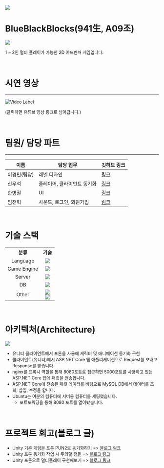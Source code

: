 <img src="https://github.com/kminsmin/BlueBlackBlocks/assets/70641418/5d98ee35-b514-472d-bcd7-bb2e1fe98c33">

# BlueBlackBlocks(941生, A09조)

<img src="https://github.com/kminsmin/BlueBlackBlocks/assets/70641418/7cd85133-dad5-4989-8ccf-07be054dd778">

1 ~ 2인 멀티 플레이가 가능한 2D 어드벤쳐 게임입니다.

<br/>

# 시연 영상
---

[![Video Label](http://img.youtube.com/vi/SF5HudJucuU/0.jpg)](https://youtu.be/SF5HudJucuU)

(클릭하면 유튜브 영상 링크로 넘어갑니다.)

<br/>

# 팀원/ 담당 파트
---

|이름|담당 업무|깃허브 링크|
|------|---|---|
|이경민(팀장)|레벨 디자인|[링크](https://github.com/kminsmin)|
|신우석|플레이어, 클라이언트 동기화|[링크](https://github.com/seoksii)|
|한병권|UI|[링크](https://github.com/hbg9212)|
|임전혁|사운드, 로그인, 회원가입|[링크](https://github.com/yarogono)|


<br/>


# 기술 스택

<table>
	<tr>
		<th>분류</th>
		<th>기술</th>
	</tr>
	<tr align="center">
		<td>Language</td>
		<td><img src="https://img.shields.io/badge/CSharp-purple?style=for-the-badge&logo=csharp&logoColor="></td>
	</tr>
	<tr align="center">
		<td>Game Engine</td>
		<td><img src="https://img.shields.io/badge/Unity-black?style=for-the-badge&logo=unity&logoColor=white"></td>
	</tr>
	<tr align="center">
		<td>Server</td>
		<td><img src="https://img.shields.io/badge/ASP.NET Core-blue?style=for-the-badge&logo=.net&logoColor=white"></td>
	</tr>
	<tr align="center">
		<td>DB</td>
		<td><img src="https://img.shields.io/badge/MySQL-4479A1?style=for-the-badge&logo=MySQL&logoColor=white"></td>
	</tr>
	<tr align="center">
		<td>Other</td>
		<td><img src="https://img.shields.io/badge/Entity Framework Core-purple?style=for-the-badge"><br>
		    <img src="https://img.shields.io/badge/Nginx-green?style=for-the-badge&logo=nginx&logoColor=white">
		</td>
	</tr>
</table>

<br/>


# 아키텍처(Architecture)

<img src="https://github.com/kminsmin/BlueBlackBlocks/assets/70641418/430d2ede-6bee-4798-b70d-44e9a45b539a">

- 유니티 클라이언트에서 포톤을 사용해 캐릭터 및 애니메이션 동기화 구현
- 클라이언트(유니티)에서 ASP.NET Core 웹 애플리케이션으로 Request를 보내고 Response를 받습니다.
- nginx를 프록시 역할을 통해 8080포트로 접근하면 5000포트를 사용하고 있는 ASP.NET Core 앱에 패킷을 전송합니다.
- ASP.NET Core에 전송된 패킷 데이터를 바탕으로 MySQL DB에서 데이터를 조회, 삽입, 수정을 합니다.
- Ubuntu는 여분의 컴퓨터에 서버용 컴퓨터를 세팅했습니다.
  - 포트포워딩을 통해 8080 포트를 열어놨습니다.

<br/>



# 프로젝트 회고(블로그 글)
- Unity 기존 게임을 포톤 PUN2로 동기화하기 => [블로그 링크](https://seoksii.tistory.com/64)
- Unity 포톤 동기화 작업 시 주의할 점들 => [블로그 링크](https://seoksii.tistory.com/65)
- Unity 포톤으로 멀티플레이 구현해보기 => [블로그 링크](https://seoksii.tistory.com/63)

